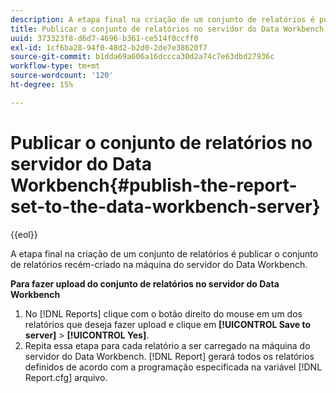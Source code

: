 ```yaml
---
description: A etapa final na criação de um conjunto de relatórios é publicar o conjunto de relatórios recém-criado na máquina do servidor do Data Workbench.
title: Publicar o conjunto de relatórios no servidor do Data Workbench
uuid: 373323f8-d6d7-4696-b361-ce514f0ccff0
exl-id: 1cf6ba28-94f0-48d2-b2d0-2de7e38620f7
source-git-commit: b1dda69a606a16dccca30d2a74c7e63dbd27936c
workflow-type: tm+mt
source-wordcount: '120'
ht-degree: 15%

---
```


# Publicar o conjunto de relatórios no servidor do Data Workbench{#publish-the-report-set-to-the-data-workbench-server}

{{eol}}

A etapa final na criação de um conjunto de relatórios é publicar o conjunto de relatórios recém-criado na máquina do servidor do Data Workbench.

**Para fazer upload do conjunto de relatórios no servidor do Data Workbench**

1. No [!DNL Reports] clique com o botão direito do mouse em um dos relatórios que deseja fazer upload e clique em **[!UICONTROL Save to server]** > **[!UICONTROL Yes]**.
1. Repita essa etapa para cada relatório a ser carregado na máquina do servidor do Data Workbench.
   [!DNL Report] gerará todos os relatórios definidos de acordo com a programação especificada na variável [!DNL Report.cfg] arquivo.
